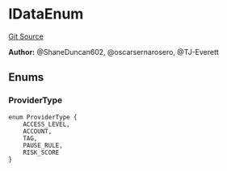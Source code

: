 # IDataEnum
[Git Source](https://github.com/thrackle-io/forte-rules-engine/blob/80d1936ea39e283e25322fe390d911cd354fcdef/src/client/application/data/IDataEnum.sol)

**Author:**
@ShaneDuncan602, @oscarsernarosero, @TJ-Everett


## Enums
### ProviderType

```solidity
enum ProviderType {
    ACCESS_LEVEL,
    ACCOUNT,
    TAG,
    PAUSE_RULE,
    RISK_SCORE
}
```

